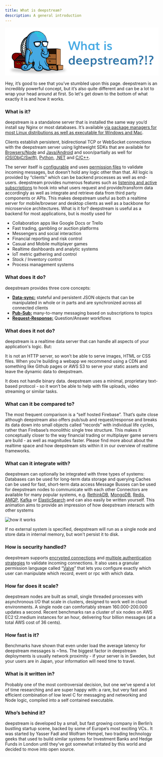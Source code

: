 ```yaml
---
title: What is deepstream?
description: A general introduction
---
```

<style type="text/css">
.main-title{display:none}
.content li {
    padding: 0 20px;
    position: relative;
    line-height: 26px;
}</style>
![What is deepstream?](what-is-deepstream-header.png)

Hey, it’s good to see that you’ve stumbled upon this page. deepstream is an incredibly powerful concept, but it’s also quite different and can be a lot to wrap your head around at first. So let's get down to the bottom of what exactly it is and how it works.

### What is it?
deepstream is a standalone server that is installed the same way you’d install say Nginx or most databases. It’s available [via package managers for most Linux distributions as well as executable for Windows and Mac](/install/).

Clients establish persistent, bidirectional TCP or WebSocket connections with the deepstream server using lightweight SDKs that are available for [Browsers/Node](/tutorials/core/getting-started-quickstart/#getting-the-client) and [Java/Android](/install/android/) and soon/partially as well for [iOS(ObjC/Swift)](https://github.com/deepstreamIO/deepstream.io/issues/68), [Python](https://github.com/deepstreamIO/deepstream.io/issues/72), [.NET](https://github.com/deepstreamIO/deepstream.io/issues/70) and [C/C++](/deepstreamIO/deepstream.io/issues/69).

The server itself is [configurable](/docs/server/configuration/) and uses [permission files](/tutorials/core/permission-conf-simple/) to validate incoming messages, but doesn’t hold any logic other than that. All logic is provided by “clients” which can be backend processes as well as end-users. deepstream provides numerous features such as [listening and active subscriptions](/tutorials/core/active-data-providers/) to hook into what users request and provide/transform data accordingly as well as integrate and retrieve data from third party components or APIs.
This makes deepstream useful as both a realtime server for mobile/browser and desktop clients as well as a backbone for microservice architectures.
What is it for?
deepstream is useful as a backend for most applications, but is mostly used for

- Collaboration apps like Google Docs or Trello
- Fast trading, gambling or auction platforms
- Messengers and social interaction
- Financial reporting and risk control
- Casual and Mobile multiplayer games
- Realtime dashboards and analytic systems
- IoT metric gathering and control
- Stock / Inventory control
- Process management systems

### What does it do?
deepstream provides three core concepts:
- **[Data-sync:](/tutorials/core/datasync-records/)** stateful and persistent JSON objects that can be manipulated in whole or in parts and are synchronized across all connected clients
- **[Pub-Sub:](/tutorials/core/pubsub-events/)** many-to-many messaging based on subscriptions to topics
- **[Request-Response:](/tutorials/core/request-response-rpc/)** Question/Answer workflows

### What does it not do?
deepstream is a realtime data server that can handle all aspects of your application's logic. But: 

It is not an HTTP server, so won’t be able to serve images, HTML or CSS files. When you’re building a webapp we recommend using a CDN and something like Github pages or AWS S3 to serve your static assets and leave the dynamic data to deepstream.

It does not handle binary data. deepstream uses a minimal, proprietary text-based protocol - so it won’t be able to help with file uploads, video streaming or similar tasks.

### What can it be compared to?
The most frequent comparison is a “self hosted Firebase”. That’s quite close although deepstream also offers pub/sub and request/response and breaks its data down into small objects called “records” with individual life cycles, rather than Firebase’s monolithic single tree structure. This makes it conceptually closer to the way financial trading or multiplayer game servers are build - as well as magnitudes faster. Please find more about about the realtime space and how deepstream sits within it in our overview of realtime frameworks.

### What can it integrate with?
deepstream can optionally be integrated with three types of systems:
Databases can be used for long-term data storage and querying
Caches can be used for fast, short-term data access
Message Busses can be used for deepstream nodes to communicate with each other
Connectors are available for many popular systems, e.g. [RethinkDB](/tutorials/integrations/db-rethinkdb/), [MongoDB](/tutorials/integrations/db-mongodb/), [Redis](/tutorials/integrations/cache-redis/), [AMQP](/tutorials/integrations/msg-amqp/), [Kafka](/tutorials/integrations/msg-kafka/) or [ElasticSearch](/tutorials/integrations/db-elasticsearch/) and can also easily be written yourself. This animation aims to provide an impression of how deepstream interacts with other systems

![how it works](/tutorials/core/cluster-messaging/internal-workings.svg)

If no external system is specified, deepstream will run as a single node and store data in internal memory, but won't persist it to disk.

### How is security handled?
deepstream supports [encrypted connections](/tutorials/core/security-overview/) and [multiple authentication strategies](/tutorials/core/auth-http-webhook/) to validate incoming connections. It also uses a granular permission language called “[Valve](/tutorials/core/permission-conf-simple/)” that lets you configure exactly which user can manipulate which record, event or rpc with which data.

### How far does it scale?
deepstream nodes are built as small, single threaded processes with asynchronous I/O that scale in clusters, designed to work well in cloud environments. A single node can comfortably stream 160.000-200.000 updates a second.
Recent benchmarks ran a cluster of six nodes on AWS EC2 t2.medium instances for an hour, delivering four billion messages (at a total AWS cost of 36 cents).

### How fast is it?
Benchmarks have shown that even under load the average latency for deepstream messages is ~1ms. The biggest factor in deepstream deployments is usually network proximity - if your server is in Sweden, but your users are in Japan, your information will need time to travel.

### What is it written in?
Probably one of the most controversial decision, but one we’ve spend a lot of time researching and are super happy with: a rare, but very fast and efficient combination of low level C for messaging and networking and Node logic, compiled into a self contained executable.

### Who’s behind it?
deepstream is developed by a small, but fast growing company in Berlin’s bustling startup scene, backed by some of Europe’s most exciting VCs.. It was started by Yasser Fadl and Wolfram Hempel, two trading technology geeks that used to build similar systems for Investment Banks and Hedge Funds in London until they’ve got somewhat irritated by this world and decided to move into open source.
